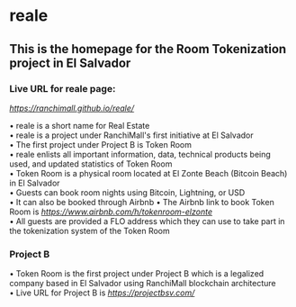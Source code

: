 # reale
## This is the homepage for the Room Tokenization project in El Salvador  

### Live URL for reale page:
*https://ranchimall.github.io/reale/*  

• reale is a short name for Real Estate  
• reale is a project under RanchiMall's first initiative at El Salvador  
• The first project under Project B is Token Room  
• reale enlists all important information, data, technical products being used, and updated statistics of Token Room  
• Token Room is a physical room located at El Zonte Beach (Bitcoin Beach) in El Salvador  
• Guests can book room nights using Bitcoin, Lightning, or USD  
• It can also be booked through Airbnb 
• The Airbnb link to book Token Room is *https://www.airbnb.com/h/tokenroom-elzonte*  
• All guests are provided a FLO address which they can use to take part in the tokenization system of the Token Room  

### Project B  
• Token Room is the first project under Project B which is a legalized company based in El Salvador using RanchiMall blockchain architecture  
• Live URL for Project B is *https://projectbsv.com/*
